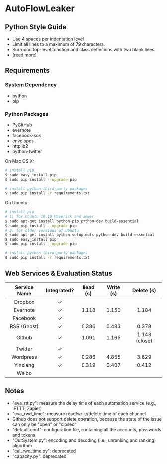 AutoFlowLeaker
===

## Python Style Guide

- Use 4 spaces per indentation level.
- Limit all lines to a maximum of 79 characters.
- Surround top-level function and class definitions with two blank lines.
- ([read more](https://www.python.org/dev/peps/pep-0008/))

## Requirements

### System Dependency

- python
- pip

### Python Packages

- PyGitHub
- evernote
- facebook-sdk
- envelopes
- httplib2
- python-twitter

On Mac OS X:

```bash
# install pip
$ sudo easy_install pip
$ sudo pip install --upgrade pip

# install python third-party packages
$ sudo pip install -r requirements.txt
```

On Ubuntu:

```bash
# install pip
# 1) for Ubuntu 10.10 Maverick and newer
$ sudo apt-get install python-pip python-dev build-essential
$ sudo pip install --upgrade pip
# 2) for older versions of Ubuntu
$ sudo apt-get install python-setuptools python-dev build-essential
$ sudo easy_install pip
$ sudo pip install --upgrade pip

# install python third-party packages
$ sudo pip install -r requirements.txt
```

## Web Services & Evaluation Status

| Service Name | Integrated? | Read (s) | Write (s) | Delete (s) |
|:------------:|:-----------:|:--------:|:---------:|:----------:|
|Dropbox       |&#10003;     |          |           |            |
|Evernote      |&#10003;     |1.118     |1.150      |1.184       |
|Facebook      |&#10003;     |          |           |            |
|RSS (Ghost)   |&#10003;     |0.386     |0.483      |0.378       |
|Github        |&#10003;     |1.091     |1.165      |1.143 (close)|
|Twitter       |&#10003;     |          |           |            |
|Wordpress     |&#10003;     |0.286     |4.855      |3.629       |
|Yinxiang      |&#10003;     |0.319     |0.407      |0.412       |
|Weibo         |             |          |           |            |

## Notes

- "eva_rtt.py": measure the delay time of each automation service (e.g., IFTTT, Zapier)
- "eva\_rwd\_time": measure read/write/delete time of each channel
- Github does not support delete operation, because the state of the issue can only be "open" or "closed"
- "default.conf": configuration file, containing all the accounts, passwords and tokens
- "OurSystem.py": encoding and decoding (i.e., unranking and ranking) algorithm
- "cal\_rwd\_time.py": deprecated
- "capacity.py": deprecated
